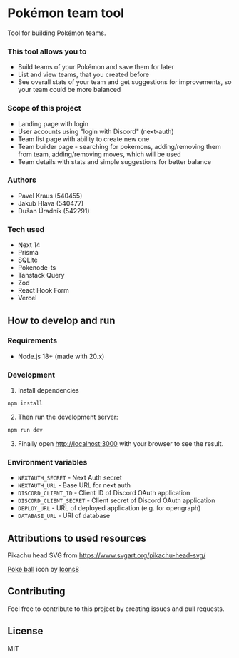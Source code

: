 # Pokémon team tool

Tool for building Pokémon teams.

### This tool allows you to
- Build teams of your Pokémon and save them for later
- List and view teams, that you created before
- See overall stats of your team and get suggestions for improvements, so your team could be more balanced

### Scope of this project
- Landing page with login
- User accounts using "login with Discord" (next-auth)
- Team list page with ability to create new one
- Team builder page - searching for pokemons, adding/removing them from team, adding/removing moves, which will be used
- Team details with stats and simple suggestions for better balance
 
### Authors

- Pavel Kraus (540455)
- Jakub Hlava (540477)
- Dušan Úradník (542291)

### Tech used
- Next 14
- Prisma
- SQLite
- Pokenode-ts
- Tanstack Query
- Zod
- React Hook Form
- Vercel

## How to develop and run

### Requirements
- Node.js 18+ (made with 20.x)

### Development

1) Install dependencies

```bash
npm install
```

2) Then run the development server:

```bash
npm run dev
```

3) Finally open [http://localhost:3000](http://localhost:3000) with your browser to see the result.

### Environment variables

- `NEXTAUTH_SECRET` - Next Auth secret
- `NEXTAUTH_URL` - Base URL for next auth
- `DISCORD_CLIENT_ID` - Client ID of Discord OAuth application
- `DISCORD_CLIENT_SECRET` - Client secret of Discord OAuth application
- `DEPLOY_URL` - URL of deployed application (e.g. for opengraph)
- `DATABASE_URL` - URI of database

## Attributions to used resources
Pikachu head SVG from https://www.svgart.org/pikachu-head-svg/

[Poke ball](https://icons8.com/icon/eQoYCq7PgMch/pokeball) icon by [Icons8](https://icons8.com)

## Contributing
Feel free to contribute to this project by creating issues and pull requests.

## License
MIT